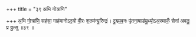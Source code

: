 +++
title = "३९ अभि गोत्राणि"

+++
अ॒भि गो॒त्राणि॒ सह॑सा॒ गाह॑मानोऽद॒यो वी॒रः श॒तम॑न्यु॒रिन्द्रः॑। दु॒श्च्य॒व॒नः पृ॑तना॒षाड॑यु॒ध्यो᳕ऽअ॒स्माकँ॒ सेना॑ अवतु॒ प्र यु॒त्सु ॥३९ ॥